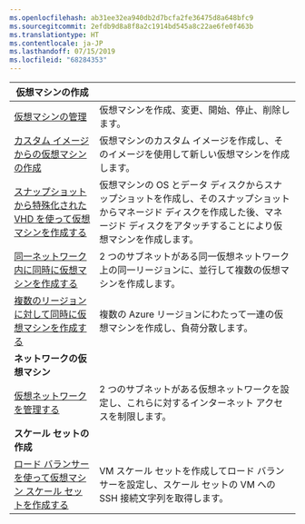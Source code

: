 ```yaml
---
ms.openlocfilehash: ab31ee32ea940db2d7bcfa2fe36475d8a648bfc9
ms.sourcegitcommit: 2efdb9d8a8f8a2c1914bd545a8c22ae6fe0f463b
ms.translationtype: HT
ms.contentlocale: ja-JP
ms.lasthandoff: 07/15/2019
ms.locfileid: "68284353"
---
```

| **仮想マシンの作成** || 
|---|---|
| [仮想マシンの管理][1] | 仮想マシンを作成、変更、開始、停止、削除します。 |
| [カスタム イメージからの仮想マシンの作成][2] | 仮想マシンのカスタム イメージを作成し、そのイメージを使用して新しい仮想マシンを作成します。 | 
| [スナップショットから特殊化された VHD を使って仮想マシンを作成する][3] | 仮想マシンの OS とデータ ディスクからスナップショットを作成し、そのスナップショットからマネージド ディスクを作成した後、マネージド ディスクをアタッチすることにより仮想マシンを作成します。 |  
| [同一ネットワーク内に同時に仮想マシンを作成する][4] | 2 つのサブネットがある同一仮想ネットワーク上の同一リージョンに、並行して複数の仮想マシンを作成します。 |
| [複数のリージョンに対して同時に仮想マシンを作成する][5] | 複数の Azure リージョンにわたって一連の仮想マシンを作成し、負荷分散します。 |
| **ネットワークの仮想マシン** || 
| [仮想ネットワークを管理する][6] | 2 つのサブネットがある仮想ネットワークを設定し、これらに対するインターネット アクセスを制限します。 |
| **スケール セットの作成** ||
| [ロード バランサーを使って仮想マシン スケール セットを作成する][7] | VM スケール セットを作成してロード バランサーを設定し、スケール セットの VM への SSH 接続文字列を取得します。 |

[1]: ../java-sdk-manage-virtual-machines.md
[2]: https://azure.microsoft.com/resources/samples/managed-disk-java-create-virtual-machine-using-custom-image/
[3]: https://azure.microsoft.com/resources/samples/managed-disk-java-create-virtual-machine-using-specialized-disk-from-vhd/
[4]: https://azure.microsoft.com/resources/samples/compute-java-manage-virtual-machines-in-parallel/
[5]: ../java-sdk-virtual-machines-in-parallel.md
[6]: ../java-sdk-manage-virtual-networks.md
[7]: ../java-sdk-manage-vm-scalesets.md